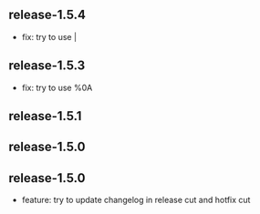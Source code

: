 
release-1.5.4
-----------------
- fix: try to use |

release-1.5.3
-----------------
- fix: try to use %0A

release-1.5.1
-----------------
release-1.5.0
-----------------
release-1.5.0
-----------------
- feature: try to update changelog in release cut and hotfix cut

